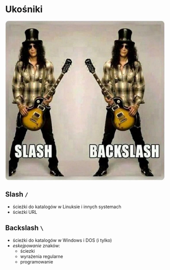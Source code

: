 # Ukośniki

![slash.jpg](slash.jpg)

## Slash `/`
- ścieżki do katalogów w Linuksie i innych systemach
- ścieżki URL


## Backslash `\`
- ścieżki do katalogów w Windows i DOS (i tylko)
- *eskejpowanie* znaków:
  - ściezki
  - wyrażenia regularne
  - programowanie
